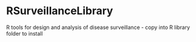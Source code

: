 RSurveillanceLibrary
====================

R tools for design and analysis of disease surveillance - copy into R library folder to install
